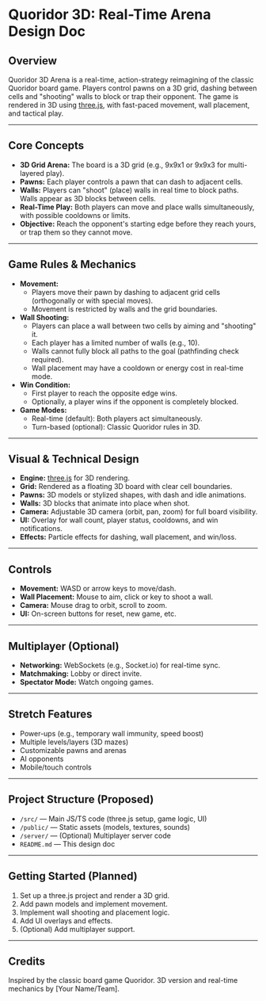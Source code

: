 # Quoridor 3D: Real-Time Arena Design Doc

## Overview
Quoridor 3D Arena is a real-time, action-strategy reimagining of the classic Quoridor board game. Players control pawns on a 3D grid, dashing between cells and "shooting" walls to block or trap their opponent. The game is rendered in 3D using [three.js](https://threejs.org/), with fast-paced movement, wall placement, and tactical play.

---

## Core Concepts
- **3D Grid Arena:** The board is a 3D grid (e.g., 9x9x1 or 9x9x3 for multi-layered play).
- **Pawns:** Each player controls a pawn that can dash to adjacent cells.
- **Walls:** Players can "shoot" (place) walls in real time to block paths. Walls appear as 3D blocks between cells.
- **Real-Time Play:** Both players can move and place walls simultaneously, with possible cooldowns or limits.
- **Objective:** Reach the opponent's starting edge before they reach yours, or trap them so they cannot move.

---

## Game Rules & Mechanics
- **Movement:**
  - Players move their pawn by dashing to adjacent grid cells (orthogonally or with special moves).
  - Movement is restricted by walls and the grid boundaries.
- **Wall Shooting:**
  - Players can place a wall between two cells by aiming and "shooting" it.
  - Each player has a limited number of walls (e.g., 10).
  - Walls cannot fully block all paths to the goal (pathfinding check required).
  - Wall placement may have a cooldown or energy cost in real-time mode.
- **Win Condition:**
  - First player to reach the opposite edge wins.
  - Optionally, a player wins if the opponent is completely blocked.
- **Game Modes:**
  - Real-time (default): Both players act simultaneously.
  - Turn-based (optional): Classic Quoridor rules in 3D.

---

## Visual & Technical Design
- **Engine:** [three.js](https://threejs.org/) for 3D rendering.
- **Grid:** Rendered as a floating 3D board with clear cell boundaries.
- **Pawns:** 3D models or stylized shapes, with dash and idle animations.
- **Walls:** 3D blocks that animate into place when shot.
- **Camera:** Adjustable 3D camera (orbit, pan, zoom) for full board visibility.
- **UI:** Overlay for wall count, player status, cooldowns, and win notifications.
- **Effects:** Particle effects for dashing, wall placement, and win/loss.

---

## Controls
- **Movement:** WASD or arrow keys to move/dash.
- **Wall Placement:** Mouse to aim, click or key to shoot a wall.
- **Camera:** Mouse drag to orbit, scroll to zoom.
- **UI:** On-screen buttons for reset, new game, etc.

---

## Multiplayer (Optional)
- **Networking:** WebSockets (e.g., Socket.io) for real-time sync.
- **Matchmaking:** Lobby or direct invite.
- **Spectator Mode:** Watch ongoing games.

---

## Stretch Features
- Power-ups (e.g., temporary wall immunity, speed boost)
- Multiple levels/layers (3D mazes)
- Customizable pawns and arenas
- AI opponents
- Mobile/touch controls

---

## Project Structure (Proposed)
- `/src/` — Main JS/TS code (three.js setup, game logic, UI)
- `/public/` — Static assets (models, textures, sounds)
- `/server/` — (Optional) Multiplayer server code
- `README.md` — This design doc

---

## Getting Started (Planned)
1. Set up a three.js project and render a 3D grid.
2. Add pawn models and implement movement.
3. Implement wall shooting and placement logic.
4. Add UI overlays and effects.
5. (Optional) Add multiplayer support.

---

## Credits
Inspired by the classic board game Quoridor. 3D version and real-time mechanics by [Your Name/Team].

